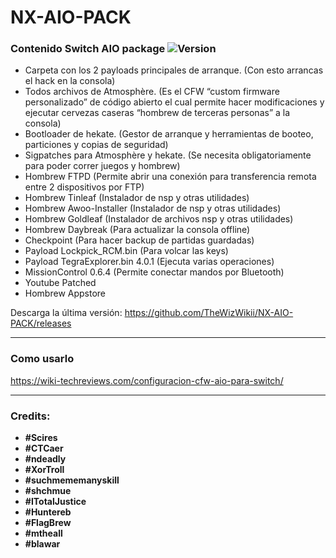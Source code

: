# NX-AIO-PACK

### Contenido Switch AIO package ![Version](https://img.shields.io/badge/Version-13.2.1-brightgreen.svg)

- Carpeta con los 2 payloads principales de arranque. (Con esto arrancas el hack en la consola)
- Todos archivos de Atmosphère. (Es el CFW “custom firmware personalizado” de código abierto el cual permite hacer modificaciones y ejecutar cervezas caseras “hombrew de terceras personas” a la consola)
- Bootloader de hekate. (Gestor de arranque y herramientas de booteo, particiones y copias de seguridad)
- Sigpatches para Atmosphère y hekate. (Se necesita obligatoriamente para poder correr juegos y hombrew)
- Hombrew FTPD (Permite abrir una conexión para transferencia remota entre 2 dispositivos por FTP)
- Hombrew Tinleaf (Instalador de nsp y otras utilidades)
- Hombrew Awoo-Installer (Instalador de nsp y otras utilidades)
- Hombrew Goldleaf (Instalador de archivos nsp y otras utilidades)
- Hombrew Daybreak (Para actualizar la consola offline)
- Checkpoint (Para hacer backup de partidas guardadas)
- Payload Lockpick_RCM.bin (Para volcar las keys)
- Payload TegraExplorer.bin 4.0.1 (Ejecuta varias operaciones)
- MissionControl 0.6.4 (Permite conectar mandos por Bluetooth)
- Youtube Patched
- Hombrew Appstore

Descarga la última versión: https://github.com/TheWizWikii/NX-AIO-PACK/releases

---

### Como usarlo

https://wiki-techreviews.com/configuracion-cfw-aio-para-switch/

---

### Credits:

- **#Scires**
- **#CTCaer**
- **#ndeadly**
- **#XorTroll**
- **#suchmememanyskill**
- **#shchmue**
- **#ITotalJustice**
- **#Huntereb**
- **#FlagBrew**
- **#mtheall**
- **#blawar**
